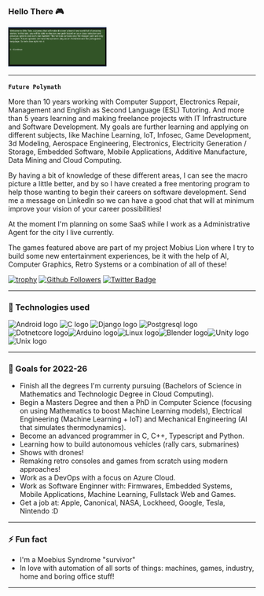 ### Hello There :video_game:

<img alt="Elf" width="200px" src=img/elftale1.gif/>

---

**`Future Polymath`**

More than 10 years working with Computer Support, Electronics Repair, Management and English as Second Language (ESL) Tutoring. And more than 5 years learning and making freelance projects with IT Infrastructure and Software Development. My goals are further learning and applying on different subjects, like Machine Learning, IoT, Infosec, Game Development, 3d Modeling, Aerospace Engineering, Electronics, Electricity Generation / Storage, Embedded Software, Mobile Applications, Additive Manufacture, Data Mining and Cloud Computing. 

By having a bit of knowledge of these different areas, I can see the macro picture a little better, and by so I have created a free mentoring
 program to help those wanting to begin their careers on software development. Send me a message on Linkedln so we can have a good chat that will at minimum improve your vision of your career possibilities!  

At the moment I'm planning on some SaaS while I work as a Administrative Agent for the city I live currently. 

The games featured above are part of my project Mobius Lion where I try to build some new entertainment experiences, be it with the help of AI, Computer Graphics, Retro Systems or a combination of all of these! 

[![trophy](https://github-profile-trophy.vercel.app/?username=victornas91)](https://github.com/ryo-ma/github-profile-trophy)
[![Github Followers](https://img.shields.io/github/followers/victornas91?color=06d6a0&label=Github%20Followers&style=for-the-badge)](https://github.com/victornas91?tab=followers)
[![Twitter Badge](https://img.shields.io/badge/-Twitter-1877f2?style=flat-square&logo=twitter&logoColor=white&link=https://twitter.com/IT_Victor91/)](https://twitter.com/IT_Victor91/)

---

### 🧰 Technologies used

<img src="https://github.com/victornas91/devicon/blob/master/icons/android/android-plain.svg" alt="Android logo" width="50" height="50" /> <img src="https://github.com/victornas91/devicon/blob/master/icons/c/c-plain.svg" alt="C logo" width="50" height="50" /> <img 
src="https://github.com/victornas91/devicon/blob/master/icons/django/django-plain.svg" alt="Django logo" width="50" height="50" /> <img 
src="https://github.com/victornas91/devicon/blob/master/icons/postgresql/postgresql-plain.svg" alt="Postgresql logo" width="50" height="50" /><img src="https://github.com/victornas91/devicon/blob/master/icons/dotnetcore/dotnetcore-plain.svg" alt="Dotnetcore logo" width="50" height="50" /><img src="https://github.com/victornas91/devicon/blob/master/icons/arduino/arduino-plain.svg" alt="Arduino logo" width="50" height="50" /><img src="https://github.com/victornas91/devicon/blob/master/icons/linux/linux-plain.svg" alt="Linux logo" width="50" height="50" /><img src="https://github.com/victornas91/devicon/blob/master/icons/blender/blender-original.svg" alt="Blender logo" width="50" height="50" /><img src="https://github.com/victornas91/devicon/blob/master/icons/unity/unity-original.svg" alt="Unity logo" width="50" height="50" /><img src="https://github.com/victornas91/devicon/blob/master/icons/unix/unix-original.svg" alt="Unix logo" width="50" height="50" />

---

### 🔭 Goals for 2022-26
- Finish all the degrees I'm currenty pursuing (Bachelors of Science in Mathematics and Technologic Degree in Cloud Computing).
- Begin a Masters Degree and then a PhD in Computer Science (focusing on using Mathematics to boost Machine Learning models), Electrical Engineering (Machine Learning + IoT) and Mechanical Engineering (AI that simulates thermodynamics).
- Become an advanced programmer in C, C++, Typescript and Python.
- Learning how to build autonomous vehicles (rally cars, submarines)
- Shows with drones!
- Remaking retro consoles and games from scratch using modern approaches!
- Work as a DevOps with a focus on Azure Cloud.
- Work as Software Enginner with: Firmwares, Embedded Systems, Mobile Applications, Machine Learning, Fullstack Web and Games. 
- Get a job at: Apple, Canonical, NASA, Lockheed, Google, Tesla, Nintendo :D  

---

### ⚡ Fun fact
- I'm a Moebius Syndrome "survivor"
- In love with automation of all sorts of things: machines, games, industry, home and boring office stuff!  

---
